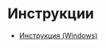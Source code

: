# Инструкции

* [Инструкция (Windows)](https://1drv.ms/w/s!Ao6apD9z3iUVgsNbQtcmvjNb9LrOOQ?e=NhOXjM)
